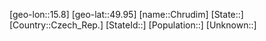 ﻿---
location: [49.95,15.8]
mapzoom: [7,12] 
mapmarker: city 
type: City
tags:
- geo/City


SpocWebEntityId: 29606
isDeleted: false
confidential: public

---
[geo-lon::15.8]
[geo-lat::49.95]
[name::Chrudim]
[State::]
[Country::Czech_Rep.]
[StateId::]
[Population::]
[Unknown::]


